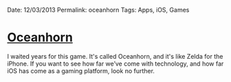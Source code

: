 Date: 12/03/2013
Permalink: oceanhorn
Tags: Apps, iOS, Games
# [Oceanhorn](https://itunes.apple.com/app/id708196645?mt=8)

I waited years for this game. It's called Oceanhorn, and it's like Zelda for the iPhone. If you want to see how far we’ve come with technology, and how far iOS has come as a gaming platform, look no further.